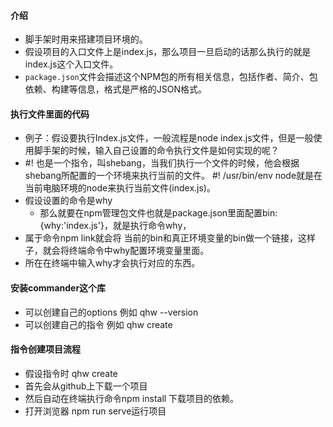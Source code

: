 #### 介绍

- 脚手架时用来搭建项目环境的。
- 假设项目的入口文件上是index.js，那么项目一旦启动的话那么执行的就是index.js这个入口文件。
-  `package.json`文件会描述这个NPM包的所有相关信息，包括作者、简介、包依赖、构建等信息，格式是严格的JSON格式。 

#### 执行文件里面的代码

- 例子：假设要执行Index.js文件，一般流程是node index.js文件，但是一般使用脚手架的时候，输入自己设置的命令执行文件是如何实现的呢？
- #! 也是一个指令，叫shebang，当我们执行一个文件的时候，他会根据shebang所配置的一个环境来执行当前的文件。 #! /usr/bin/env node就是在当前电脑环境的node来执行当前文件(index.js)。
- 假设设置的命令是why
  - 那么就要在npm管理包文件也就是package.json里面配置bin:{why:'index.js'}，就是执行命令why，
- 属于命令npm link就会将 当前的bin和真正环境变量的bin做一个链接，这样子，就会将终端命令中why配置环境变量里面。
- 所在在终端中输入why才会执行对应的东西。

#### 安装commander这个库

- 可以创建自己的options 例如 qhw --version
- 可以创建自己的指令 例如 qhw create

#### 指令创建项目流程

- 假设指令时 qhw create 
- 首先会从github上下载一个项目
- 然后自动在终端执行命令npm install 下载项目的依赖。
- 打开浏览器  npm run serve运行项目







